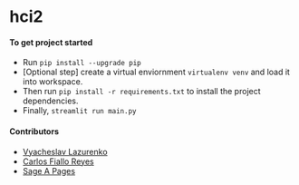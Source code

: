 # hci2


#### To get project started
- Run ``` pip install --upgrade pip ```
- [Optional step] create a virtual enviornment ``` virtualenv venv ``` and load it into workspace.
- Then run ``` pip install -r requirements.txt ``` to install the project dependencies.
- Finally, ``` streamlit run main.py ```


#### Contributors
- [Vyacheslav Lazurenko](https://github.com/SlavLazurenko)
- [Carlos Fiallo Reyes](https://github.com/carly96)
- [Sage A Pages](https://github.com/sagepages) 
